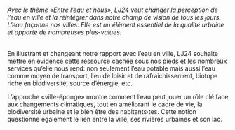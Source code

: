 <!-- vient après la vidéo -->

###### Avec le thème «Entre l’eau et nous», LJ24 veut changer la perception de l’eau en ville et la réintégrer dans notre champ de vision de tous les jours. L’eau façonne nos villes. Elle est un élément essentiel de la qualité urbaine et apporte de nombreuses plus-values.

En illustrant et changeant notre rapport avec l’eau en ville, LJ24 souhaite mettre en évidence cette ressource cachée sous nos pieds et les nombreux services qu’elle nous rend: non seulement l’eau potable mais aussi l’eau comme moyen de transport, lieu de loisir et de rafraichissement, biotope riche en biodiversité, source d’énergie, etc.

L’approche «ville-éponge» montre comment l’eau peut jouer un rôle clé face aux changements climatiques, tout en améliorant le cadre de vie, la biodiversité urbaine et le bien être des habitants·tes. Cette notion questionne également le lien entre la ville, ses rivières urbaines et son lac.
